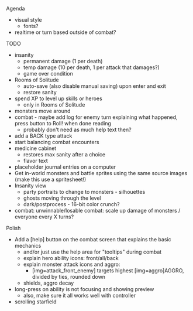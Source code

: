 Agenda
* visual style
  * fonts?
* realtime or turn based outside of combat?

TODO
* insanity
  * permanent damage (1 per death)
  * temp damage (10 per death, 1 per attack that damages?)
  * game over condition
* Rooms of Solitude
  * auto-save (also disable manual saving) upon enter and exit
  * restore sanity
* spend XP to level up skills or heroes
  * only in Rooms of Solitude
* monsters move around
* combat - maybe add log for enemy turn explaining what happened, press button to Roll! when done reading
  * probably don't need as much help text then?
* add a BACK type attack
* start balancing combat encounters
* medicine cabinet
  * restores max sanity after a choice
  * flavor text
* placeholder journal entries on a computer
* Get in-world monsters and battle sprites using the same source images (make this use a spritesheet!)
* Insanity view
  * party portraits to change to monsters - silhouettes
  * ghosts moving through the level
  * dark/postprocess - 16-bit color crunch?
* combat: unwinnable/losable combat: scale up damage of monsters / everyone every X turns?

Polish
* Add a [help] button on the combat screen that explains the basic mechanics
  * and/or just use the help area for "tooltips" during combat
  * explain hero ability icons: front/all/back
  * explain monster attack icons and aggro:
    * [img=attack_front_enemy] targets highest [img=aggro]AGGRO, divided by ties, rounded down
  * shields, aggro decay
* long-press on ability is not focusing and showing preview
  * also, make sure it all works well with controller
* scrolling starfield
